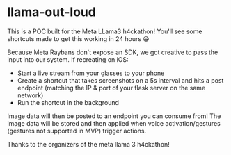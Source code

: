 # llama-out-loud

This is a POC built for the Meta LLama3 h4ckathon! You'll see some shortcuts made to get this working in 24 hours 😁

Because Meta Raybans don't expose an SDK, we got creative to pass the input into our system. If recreating on iOS:
- Start a live stream from your glasses to your phone
- Create a shortcut that takes screenshots on a 5s interval and hits a post endpoint (matching the IP & port of your flask server on the same network)
- Run the shortcut in the background

Image data will then be posted to an endpoint you can consume from! The image data will be stored and then applied when voice activation/gestures (gestures not supported in MVP) trigger actions.

Thanks to the organizers of the meta llama 3 h4ckathon!

